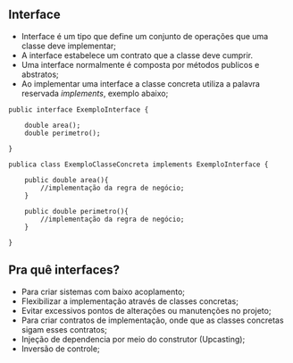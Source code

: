 Interface
----

- Interface é um tipo que define um conjunto de operações que uma classe deve implementar;
- A interface estabelece um contrato que a classe deve cumprir.
- Uma interface normalmente é composta por métodos publicos e abstratos;
- Ao implementar uma interface a classe concreta utiliza a palavra reservada *implements*, exemplo abaixo;


```
public interface ExemploInterface {

    double area();
    double perimetro();

}

```

```
publica class ExemploClasseConcreta implements ExemploInterface {

    public double area(){
        //implementação da regra de negócio;
    }

    public double perimetro(){
        //implementação da regra de negócio;
    }

}

```

Pra quê interfaces?
----
- Para criar sistemas com baixo acoplamento;
- Flexibilizar a implementação através de classes concretas;
- Evitar excessivos pontos de alterações ou manutenções no projeto;
- Para criar contratos de implementação, onde que as classes concretas sigam esses contratos;
- Injeção de dependencia por meio do construtor (Upcasting);
- Inversão de controle;
  
  